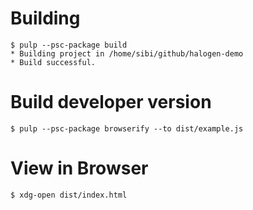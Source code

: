 # Building

``` shellsession
$ pulp --psc-package build
* Building project in /home/sibi/github/halogen-demo
* Build successful.
```

# Build developer version

``` shellsession
$ pulp --psc-package browserify --to dist/example.js
```

# View in Browser

``` shellsession
$ xdg-open dist/index.html
```
